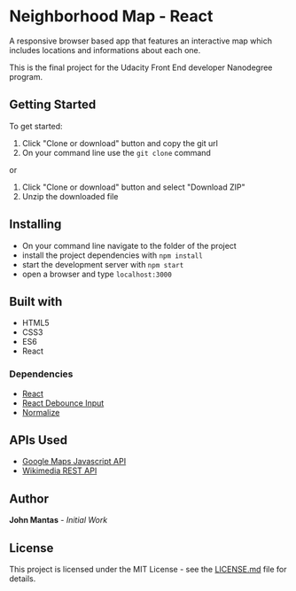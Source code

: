 # Neighborhood Map - React
A responsive browser based app that features an interactive map which includes locations and informations about each one.

This is the final project for the Udacity Front End developer Nanodegree program.

## Getting Started
To get started:

1. Click "Clone or download" button and copy the git url
2. On your command line use the `git clone` command

or

1. Click "Clone or download" button and select "Download ZIP"
2. Unzip the downloaded file

## Installing
* On your command line navigate to the folder of the project
* install the project dependencies with `npm install`
* start the development server with `npm start`
* open a browser and type `localhost:3000`

## Built with
* HTML5
* CSS3
* ES6
* React

### Dependencies
* [React](https://github.com/facebook/react/)
* [React Debounce Input](https://github.com/nkbt/react-debounce-input)
* [Normalize](https://necolas.github.io/normalize.css/)

## APIs Used
* [Google Maps Javascript API](https://developers.google.com/maps/documentation/javascript/tutorial)
* [Wikimedia REST API](https://www.mediawiki.org/wiki/REST_API)

## Author
**John Mantas** - *Initial Work*

## License
This project is licensed under the MIT License - see the [LICENSE.md](LICENSE.md) file for details.
